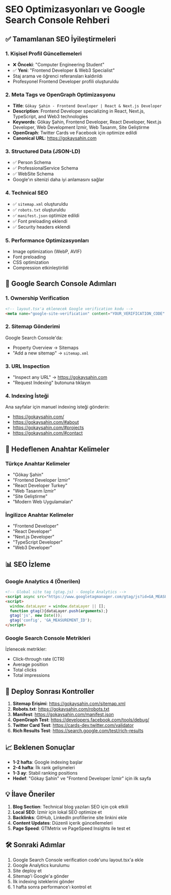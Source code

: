 # SEO Optimizasyonları ve Google Search Console Rehberi

## ✅ Tamamlanan SEO İyileştirmeleri

### 1. Kişisel Profil Güncellemeleri
- ❌ **Önceki**: "Computer Engineering Student" 
- ✅ **Yeni**: "Frontend Developer & Web3 Specialist"
- Staj arama ve öğrenci referansları kaldırıldı
- Profesyonel Frontend Developer profili oluşturuldu

### 2. Meta Tags ve OpenGraph Optimizasyonu
- **Title**: `Gökay Şahin - Frontend Developer | React & Next.js Developer`
- **Description**: Frontend Developer specializing in React, Next.js, TypeScript, and Web3 technologies
- **Keywords**: Gökay Şahin, Frontend Developer, React Developer, Next.js Developer, Web Development İzmir, Web Tasarım, Site Geliştirme
- **OpenGraph**: Twitter Cards ve Facebook için optimize edildi
- **Canonical URL**: https://gokaysahin.com

### 3. Structured Data (JSON-LD)
- ✅ Person Schema
- ✅ ProfessionalService Schema  
- ✅ WebSite Schema
- Google'ın sitenizi daha iyi anlamasını sağlar

### 4. Technical SEO
- ✅ `sitemap.xml` oluşturuldu
- ✅ `robots.txt` oluşturuldu
- ✅ `manifest.json` optimize edildi
- ✅ Font preloading eklendi
- ✅ Security headers eklendi

### 5. Performance Optimizasyonları
- Image optimization (WebP, AVIF)
- Font preloading
- CSS optimization
- Compression etkinleştirildi

## 🚀 Google Search Console Adımları

### 1. Ownership Verification
```html
<!-- layout.tsx'a eklenecek Google verification kodu -->
<meta name="google-site-verification" content="YOUR_VERIFICATION_CODE" />
```

### 2. Sitemap Gönderimi
Google Search Console'da:
- Property Overview → Sitemaps
- "Add a new sitemap" → `sitemap.xml`

### 3. URL Inspection
- "Inspect any URL" → https://gokaysahin.com
- "Request Indexing" butonuna tıklayın

### 4. Indexing İsteği
Ana sayfalar için manuel indexing isteği gönderin:
- https://gokaysahin.com/
- https://gokaysahin.com/#about
- https://gokaysahin.com/#projects  
- https://gokaysahin.com/#contact

## 🎯 Hedeflenen Anahtar Kelimeler

### Türkçe Anahtar Kelimeler
- "Gökay Şahin"
- "Frontend Developer İzmir" 
- "React Developer Turkey"
- "Web Tasarım İzmir"
- "Site Geliştirme"
- "Modern Web Uygulamaları"

### İngilizce Anahtar Kelimeler  
- "Frontend Developer"
- "React Developer"
- "Next.js Developer"
- "TypeScript Developer"
- "Web3 Developer"

## 📊 SEO İzleme

### Google Analytics 4 (Önerilen)
```html
<!-- Global site tag (gtag.js) - Google Analytics -->
<script async src="https://www.googletagmanager.com/gtag/js?id=GA_MEASUREMENT_ID"></script>
<script>
  window.dataLayer = window.dataLayer || [];
  function gtag(){dataLayer.push(arguments);}
  gtag('js', new Date());
  gtag('config', 'GA_MEASUREMENT_ID');
</script>
```

### Google Search Console Metrikleri
İzlenecek metrikler:
- Click-through rate (CTR)
- Average position
- Total clicks
- Total impressions

## 🔧 Deploy Sonrası Kontroller

1. **Sitemap Erişimi**: https://gokaysahin.com/sitemap.xml
2. **Robots.txt**: https://gokaysahin.com/robots.txt  
3. **Manifest**: https://gokaysahin.com/manifest.json
4. **OpenGraph Test**: https://developers.facebook.com/tools/debug/
5. **Twitter Card Test**: https://cards-dev.twitter.com/validator
6. **Rich Results Test**: https://search.google.com/test/rich-results

## 📈 Beklenen Sonuçlar

- **1-2 hafta**: Google indexing başlar
- **2-4 hafta**: İlk rank gelişmeleri
- **1-3 ay**: Stabil ranking positions
- **Hedef**: "Gökay Şahin" ve "Frontend Developer İzmir" için ilk sayfa

## 💡 İlave Öneriler

1. **Blog Section**: Technical blog yazıları SEO için çok etkili
2. **Local SEO**: İzmir için lokal SEO optimize et
3. **Backlinks**: GitHub, LinkedIn profillerine site linkini ekle
4. **Content Updates**: Düzenli içerik güncellemeleri
5. **Page Speed**: GTMetrix ve PageSpeed Insights ile test et

## 🛠️ Sonraki Adımlar

1. Google Search Console verification code'unu layout.tsx'a ekle
2. Google Analytics kurulumu
3. Site deploy et
4. Sitemap'i Google'a gönder  
5. İlk indexing isteklerini gönder
6. 1 hafta sonra performance'ı kontrol et
